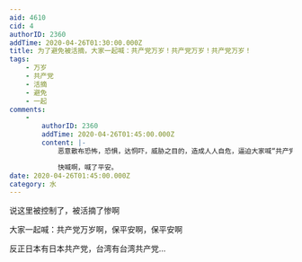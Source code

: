 ```yaml
---
aid: 4610
cid: 4
authorID: 2360
addTime: 2020-04-26T01:30:00.000Z
title: 为了避免被活摘，大家一起喊：共产党万岁！共产党万岁！共产党万岁！
tags:
    - 万岁
    - 共产党
    - 活摘
    - 避免
    - 一起
comments:
    -
        authorID: 2360
        addTime: 2020-04-26T01:45:00.000Z
        content: |-
            恶意散布恐怖，恐惧，达恫吓，威胁之目的，造成人人自危，逼迫大家喊“共产党万岁！”

            快喊啊，喊了平安。
date: 2020-04-26T01:45:00.000Z
category: 水
---
```


说这里被控制了，被活摘了惨啊

大家一起喊：共产党万岁啊，保平安啊，保平安啊

反正日本有日本共产党，台湾有台湾共产党…
